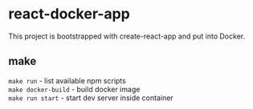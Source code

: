 # react-docker-app

This project is bootstrapped with create-react-app and put into Docker.

## make

`make run` - list available npm scripts \
`make docker-build` - build docker image \
`make run start` - start dev server inside  container